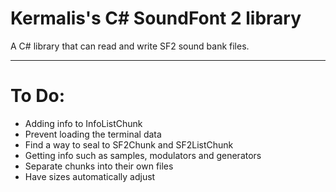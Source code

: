 # Kermalis's C# SoundFont 2 library

A C# library that can read and write SF2 sound bank files.

----
# To Do:
* Adding info to InfoListChunk
* Prevent loading the terminal data
* Find a way to seal to SF2Chunk and SF2ListChunk
* Getting info such as samples, modulators and generators
* Separate chunks into their own files
* Have sizes automatically adjust